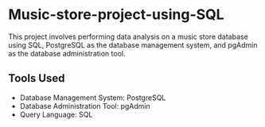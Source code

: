 # Music-store-project-using-SQL
This project involves performing data analysis on a music store database using SQL, PostgreSQL as the database management system, and pgAdmin as the database administration tool. 
## Tools Used
+ Database Management System: PostgreSQL
+ Database Administration Tool: pgAdmin
+ Query Language: SQL
